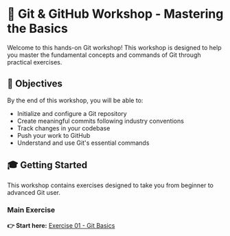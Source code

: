 # 🚀 Git & GitHub Workshop - Mastering the Basics

Welcome to this hands-on Git workshop! This workshop is designed to help you master the fundamental concepts and commands of Git through practical exercises.

## 🎯 Objectives

By the end of this workshop, you will be able to:

- Initialize and configure a Git repository
- Create meaningful commits following industry conventions
- Track changes in your codebase
- Push your work to GitHub
- Understand and use Git's essential commands

## 🎓 Getting Started

This workshop contains exercises designed to take you from beginner to advanced Git user.

### Main Exercise
**👉 Start here:** [Exercise 01 - Git Basics](/exercises/ex01_basics/instructions.md)
